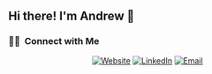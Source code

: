 <h2>Hi there! I'm Andrew 👋</h2>

<h3> 🤝🏻 &nbsp;Connect with Me </h3>

<p align="center">
<a href="https://www.andrewwood.ca/"><img alt="Website" src="https://img.shields.io/badge/Website-www.andrewwood.ca-blue?style=flat-square&logo=google-chrome"></a>
<a href="https://www.linkedin.com/in/-andrewwood/"><img alt="LinkedIn" src="https://img.shields.io/badge/LinkedIn-Andrew%20Wood-blue?style=flat-square&logo=linkedin"></a>
<a href="mailto:andrew.wood@ualberta.ca"><img alt="Email" src="https://img.shields.io/badge/Email-andrew.wood@ualberta.ca-blue?style=flat-square&logo=gmail"></a>
</p>
